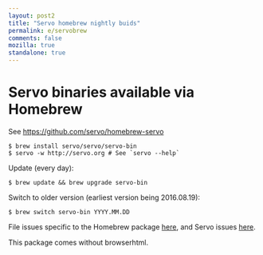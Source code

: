 ```yaml
---
layout: post2
title: "Servo homebrew nightly buids"
permalink: e/servobrew
comments: false
mozilla: true
standalone: true
---
```


# Servo binaries available via Homebrew

See https://github.com/servo/homebrew-servo

    $ brew install servo/servo/servo-bin
    $ servo -w http://servo.org # See `servo --help`

Update (every day):

    $ brew update && brew upgrade servo-bin

Switch to older version (earliest version being 2016.08.19):

    $ brew switch servo-bin YYYY.MM.DD

File issues specific to the Homebrew package [here](https://github.com/servo/homebrew-servo/issue),
and Servo issues [here](https://github.com/servo/servo/issue).

This package comes without browserhtml.
